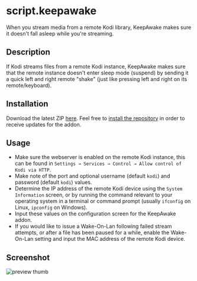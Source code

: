 # script.keepawake
When you stream media from a remote Kodi library, KeepAwake makes sure it doesn't fall asleep while you're streaming.

## Description
If Kodi streams files from a remote Kodi instance, KeepAwake makes sure that the remote instance doesn't enter sleep mode (suspend) by sending it a quick left and right remote "shake" (just like pressing left and right on its remote/keyboard).

## Installation
Download the latest ZIP [here](https://github.com/noam09/kodi/tree/master/repo/script.keepawake).
Feel free to [install the repository](https://github.com/noam09/kodi/tree/master/repo/repository.coffee) in order to receive updates for the addon. 

## Usage
* Make sure the webserver is enabled on the remote Kodi instance, this can be found in `Settings → Services → Control → Allow control of Kodi via HTTP`.
* Make note of the port and optional username (default `kodi`) and password (default `kodi`) values.
* Determine the IP address of the remote Kodi device using the `System Information` screen, or by running the command relevant to your operating system in a terminal or command prompt (usually `ifconfig` on Linux, `ipconfig` on Windows).
* Input these values on the configuration screen for the KeepAwake addon.
* If you would like to issue a Wake-On-Lan following failed stream attempts, or after a file has been paused for a while, enable the Wake-On-Lan setting and input the MAC address of the remote Kodi device.

## Screenshot
![preview thumb](http://i.imgur.com/lh7s5o6.png)
